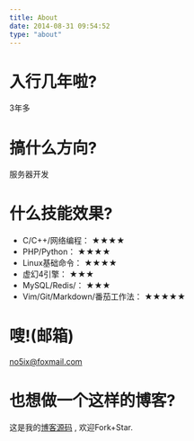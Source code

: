 ```yaml
---
title: About
date: 2014-08-31 09:54:52
type: "about"
---
```



# 入行几年啦?

3年多

# 搞什么方向?

服务器开发


# 什么技能效果? 

 - C/C++/网络编程：                ★★★★  
 - PHP/Python：                  ★★★★  
 - Linux基础命令：                 ★★★★  
 - 虚幻4引擎：                    ★★★   
 - MySQL/Redis/：                 ★★★   
 - Vim/Git/Markdown/番茄工作法：   ★★★★★ 


# 嗖!(邮箱)

no5ix@foxmail.com


# 也想做一个这样的博客?

这是我的[博客源码](https://github.com/no5ix/no5ix.github.io/tree/source) , 
欢迎Fork+Star.
